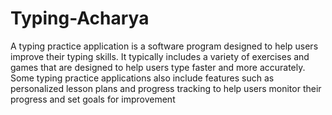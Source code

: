 # Typing-Acharya

A typing practice application is a software program designed to help users improve their typing skills. It typically includes a variety of exercises and games that are designed to help users type faster and more accurately. Some typing practice applications also include features such as personalized lesson plans and progress tracking to help users monitor their progress and set goals for improvement
